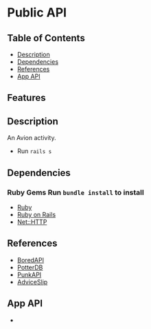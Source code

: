 

# Public API

## Table of Contents
- [Description](#description)
- [Dependencies](#dependencies)
- [References](#references)
- [App API](#app-api)

## Features


## Description
An Avion activity.

- Run `rails s`


## Dependencies
### Ruby Gems Run `bundle install` to install

- [Ruby](https://www.ruby-lang.org/)
- [Ruby on Rails](https://rubyonrails.org/)
- [Net::HTTP](https://docs.ruby-lang.org/en/master/Net/HTTP.html)

## References
- [BoredAPI](https://www.boredapi.com/)
- [PotterDB](https://docs.potterdb.com/apis/rest)
- [PunkAPI](https://punkapi.com/documentation/v2)
- [AdviceSlip](https://api.adviceslip.com/)

## App API
-